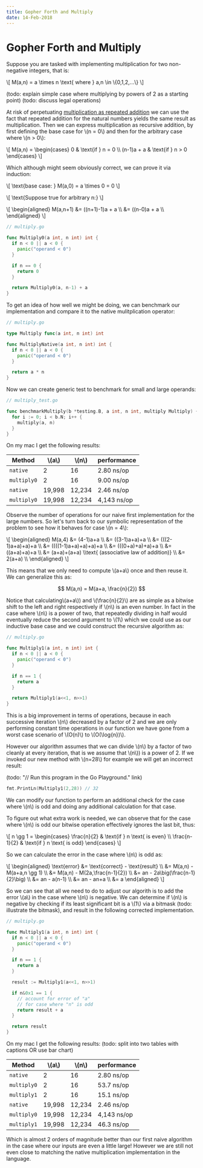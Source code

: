 ```yaml
---
title: Gopher Forth and Multiply
date: 14-Feb-2018
---
```

# Gopher Forth and Multiply

Suppose you are tasked with implementing multiplication for two non-negative integers, that is:

\\[ M(a,n) = a \times n  \text{ where } a,n \in \\{0,1,2,...\\} \\] 

(todo: explain simple case where multiplying by powers of 2 as a starting point)
(todo: discuss legal operations)

At risk of perpetuating [multiplication as repeated addition](https://www.maa.org/external_archive/devlin/devlin_06_08.html) we can use the fact that repeated addition for the natural numbers yields the same result as multiplication. Then we can express multiplication as recursive addition, by first defining the base case for \\(n = 0\\) and then for the arbitrary case where \\(n > 0\\):

\\[
M(a,n) = 
\\begin{cases}
  0          & \\text{if } n = 0 \\\\
  (n-1)a + a & \\text{if } n > 0
\\end{cases} \\]

Which although might seem obviously correct, we can prove it via induction:

\\[ \text{base case: }  M(a,0) = a \\times 0 = 0 \\]

\\[ \text{Suppose true for arbitrary n:} \\]

\\[ \\begin{aligned}
M(a,n+1) &= ((n+1)-1)a + a \\\\
         &= ((n-0)a + a \\\\
\\end{aligned} \\]

```go
// multiply.go

func Multiply0(a int, n int) int {
  if n < 0 || a < 0 {
    panic("operand < 0")
  }

  if n == 0 {
    return 0
  }

  return Multiply0(a, n-1) + a
}
```  

To get an idea of how well we might be doing, we can benchmark our implementation and compare it to the native mulitplication operator:

```go
// multiply.go

type Multiply func(a int, n int) int

func MultiplyNative(a int, n int) int {
  if n < 0 || a < 0 {
    panic("operand < 0")
  }

  return a * n
}
```

Now we can create generic test to benchmark for small and large operands:

```go
// multiply_test.go

func benchmarkMultiply(b *testing.B, a int, n int, multiply Multiply) {
  for i := 0; i < b.N; i++ {
    multiply(a, n)
  }
}
```

On my mac I get the following results:

| Method      | \\(a\\)  | \\(n\\)  | performance |
|-------------|----------|----------|-------------|
| `native`    | 2        | 16       | 2.80 ns/op  |
| `multiply0` | 2        | 16       | 9.00 ns/op  |
| `native`    | 19,998   | 12,234   | 2.46 ns/op  |
| `multiply0` | 19,998   | 12,234   | 4,143 ns/op  |

Observe the number of operations for our naive first implementation for the large numbers. So let's turn back to our symbolic representation of the problem to see how it behaves for case \\(n = 4\\):

<div katex>
\[ \begin{aligned}
M(a,4) &= (4-1)a+a \\
       &= ((3-1)a+a)+a \\
       &= (((2-1)a+a)+a)+a \\
       &= ((((1-1)a+a)+a)+a)+a \\
       &= (((0+a)+a)+a)+a \\
       &= ((a+a)+a)+a \\
       &= (a+a)+(a+a) \\text{ (associative law of addition)} \\ 
       &= 2(a+a) \\
\end{aligned} \]
</div>

This means that we only need to compute \\(a+a\\) once and then reuse it. We can generalize this as:

$$ M(a,n) = M(a+a, \frac{n}{2}) $$

Notice that calculating\\(a+a\\)) and \\(\\frac{n}{2}\\) are as simple as a bitwise shift to the left and right respectively if \\(n\\) is an even number. In fact in the case where \\(n\\) is a power of two, that repeatedly dividing in half would eventually reduce the second argument to \\(1\\) which we could use as our inductive base case and we could construct the recursive algorithm as:

```go
// multiply.go

func Multiply1(a int, n int) int {
  if n < 0 || a < 0 {
    panic("operand < 0")
  }

  if n == 1 {
    return a
  }

  return Multiply1(a<<1, n>>1)
}
```

This is a big improvement in terms of operations, because in each successive iteration \\(n\\) decreased by a factor of 2 and we are only performing constant time operations in our function we have gone from a worst case scenario of \\(O(n)\\) to \\(O(\log{n})\\). 

However our algorithm assumes that we can divide \\(n\\) by a factor of two cleanly at every iteration, that is we assume that \\(n\\)) is a power of 2. If we invoked our new method with \\(n=28\\) for example we will get an incorrect result:

(todo: "// Run this program in the Go Playground." link)
```go
fmt.PrintLn(Multiply1(2,28)) // 32
```

We can modify our function to perform an additional check for the case where \\(n\\) is odd and doing any additional calculation for that case.

To figure out what extra work is needed, we can observe that for the case where \\(n\\) is odd our bitwise operation effectively ignores the last bit, thus:

\\[
n \gg 1 = 
\\begin{cases}
  \frac{n}{2} & \\text{if } n \text{ is even} \\\\
  \frac{n-1}{2} & \\text{if } n \text{ is odd}
\\end{cases} \\]

So we can calculate the error  in the case where \\(n\\) is odd as:

\\[ \\begin{aligned}
\\text{error} &= \text{correct} - \\text{result} \\\\
              &= M(a,n) - M(a+a,n \gg 1) \\\\
              &= M(a,n) - M(2a,\frac{n-1}{2}) \\\\
              &= an - 2a\big(\frac{n-1}{2}\big) \\\\
              &= an - a(n-1) \\\\
              &= an - an+a \\\\
              &= a
\\end{aligned} \\]

So we can see that all we need to do to adjust our algorith is to add the error \\(a\\) in the case where \\(n\\) is negative. We can determine if \\(n\\) is negative by checking if its least significant bit is a \\(1\\) via a bitmask (todo: illustrate the bitmask), and result in the following corrected implementation.

```go
// multiply.go

func Multiply1(a int, n int) int {
  if n < 0 || a < 0 {
    panic("operand < 0")
  }

  if n == 1 {
    return a
  }

  result := Multiply1(a<<1, n>>1)

  if n&0x1 == 1 {
    // account for error of "a" 
    // for case where "n" is odd
    return result + a 
  }

  return result
}
```

On my mac I get the following results: (todo: split into two tables with captions OR use bar chart)

| Method      | \\(a\\)  | \\(n\\)  | performance |
|-------------|----------|----------|-------------|
| `native`    | 2        | 16       | 2.80 ns/op  |
| `multiply0` | 2        | 16       | 53.7 ns/op  |
| `multiply1` | 2        | 16       | 15.1 ns/op  |
| `native`    | 19,998   | 12,234   | 2.46 ns/op  |
| `multiply0` | 19,998   | 12,234   | 4,143 ns/op  |
| `multiply1` | 19,998   | 12,234   | 46.3 ns/op  |

Which is almost 2 orders of magnitude better than our first naive algorithm in the case where our inputs are even a little large! However we are still not even close to matching the native multiplication implementation in the language.




